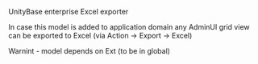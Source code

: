 UnityBase enterprise Excel exporter

In case this model is added to application domain any AdminUI grid view can be exported to Excel (via Action -> Export -> Excel)

Warnint - model depends on Ext (to be in global)